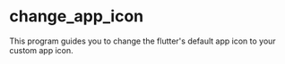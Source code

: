 # change_app_icon
 This program guides you to change the flutter's default app icon to your custom app icon.
